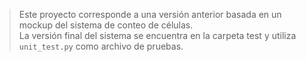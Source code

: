 > Este proyecto corresponde a una versión anterior basada en un mockup del sistema de conteo de células.  
> La versión final del sistema se encuentra en la carpeta test y utiliza `unit_test.py` como archivo de pruebas.
